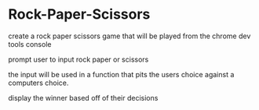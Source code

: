 # Rock-Paper-Scissors
create a rock paper scissors game that will be played from the chrome dev tools console

prompt user to input rock paper or scissors

the input will be used in a function that pits the users choice against a computers choice.

display the winner based off of their decisions 